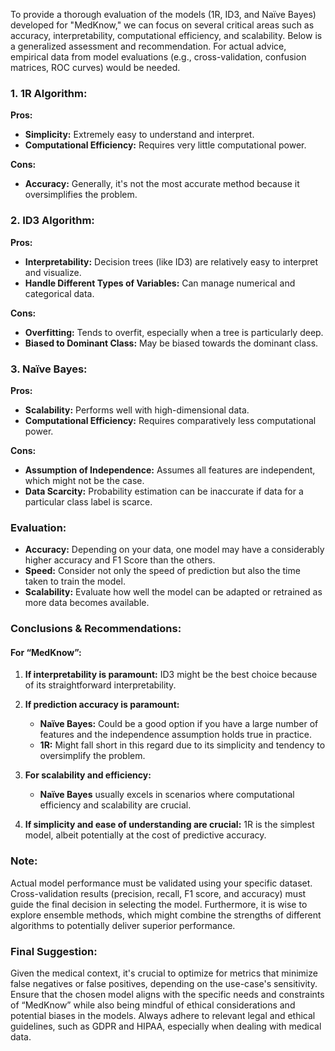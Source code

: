To provide a thorough evaluation of the models (1R, ID3, and Naïve Bayes) developed for "MedKnow," we can focus on several critical areas such as accuracy, interpretability, computational efficiency, and scalability. Below is a generalized assessment and recommendation. For actual advice, empirical data from model evaluations (e.g., cross-validation, confusion matrices, ROC curves) would be needed.

### 1. 1R Algorithm:
**Pros:**
- **Simplicity:** Extremely easy to understand and interpret.
- **Computational Efficiency:** Requires very little computational power.

**Cons:**
- **Accuracy:** Generally, it's not the most accurate method because it oversimplifies the problem.

### 2. ID3 Algorithm:
**Pros:**
- **Interpretability:** Decision trees (like ID3) are relatively easy to interpret and visualize.
- **Handle Different Types of Variables:** Can manage numerical and categorical data.

**Cons:**
- **Overfitting:** Tends to overfit, especially when a tree is particularly deep.
- **Biased to Dominant Class:** May be biased towards the dominant class.

### 3. Naïve Bayes:
**Pros:**
- **Scalability:** Performs well with high-dimensional data.
- **Computational Efficiency:** Requires comparatively less computational power.
  
**Cons:**
- **Assumption of Independence:** Assumes all features are independent, which might not be the case.
- **Data Scarcity:** Probability estimation can be inaccurate if data for a particular class label is scarce.

### Evaluation:
- **Accuracy:** Depending on your data, one model may have a considerably higher accuracy and F1 Score than the others.
- **Speed:** Consider not only the speed of prediction but also the time taken to train the model.
- **Scalability:** Evaluate how well the model can be adapted or retrained as more data becomes available.
  
### Conclusions & Recommendations:

#### For “MedKnow”:

1. **If interpretability is paramount:** ID3 might be the best choice because of its straightforward interpretability.
   
2. **If prediction accuracy is paramount:**
   - **Naïve Bayes:** Could be a good option if you have a large number of features and the independence assumption holds true in practice.
   - **1R:** Might fall short in this regard due to its simplicity and tendency to oversimplify the problem.

3. **For scalability and efficiency:**
   - **Naïve Bayes** usually excels in scenarios where computational efficiency and scalability are crucial.

4. **If simplicity and ease of understanding are crucial:** 1R is the simplest model, albeit potentially at the cost of predictive accuracy.

### Note:
Actual model performance must be validated using your specific dataset. Cross-validation results (precision, recall, F1 score, and accuracy) must guide the final decision in selecting the model. Furthermore, it is wise to explore ensemble methods, which might combine the strengths of different algorithms to potentially deliver superior performance.

### Final Suggestion:
Given the medical context, it's crucial to optimize for metrics that minimize false negatives or false positives, depending on the use-case's sensitivity. Ensure that the chosen model aligns with the specific needs and constraints of “MedKnow” while also being mindful of ethical considerations and potential biases in the models. Always adhere to relevant legal and ethical guidelines, such as GDPR and HIPAA, especially when dealing with medical data.